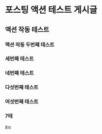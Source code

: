 # 포스팅 액션 테스트 게시글
## 액션 작동 테스트
### 액션 작동 두번쨰 테스트
### 세번째 테스트
### 네번째 테스트
### 다섯번째 테스트
### 여섯번째 테스트
### 7테
8ㅌ
